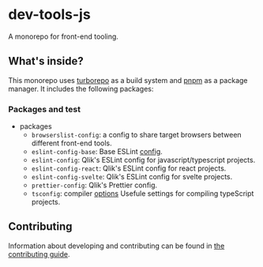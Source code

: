 # dev-tools-js

A monorepo for front-end tooling.

## What's inside?

This monorepo uses [turborepo](https://turbo.build/repo) as a build system and [pnpm](https://pnpm.io) as a package manager. It includes the following packages:

### Packages and test

- packages
  - `browserslist-config`: a config to share target browsers between different front-end tools.
  - `eslint-config-base`: Base ESLint [config](https://eslint.org/docs/latest/user-guide/configuring/).
  - `eslint-config`: Qlik's ESLint config for javascript/typescript projects.
  - `eslint-config-react`: Qlik's ESLint config for react projects.
  - `eslint-config-svelte`: Qlik's ESLint config for svelte projects.
  - `prettier-config`: Qlik's Prettier config.
  - `tsconfig`: compiler [options](https://www.typescriptlang.org/docs/handbook/tsconfig-json.html) Usefule settings for compiling typeScript projects.

## Contributing

Information about developing and contributing can be found in [the contributing guide](./CONTRIBUTING.md).
